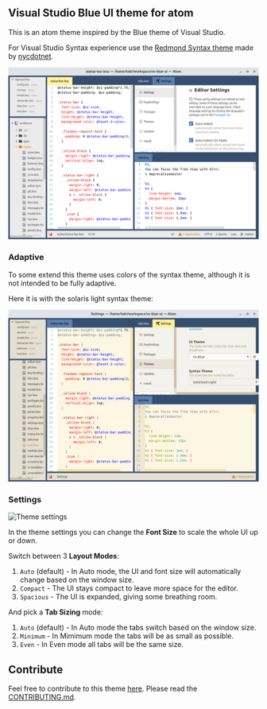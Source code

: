 ## Visual Studio Blue UI theme for atom

This is an atom theme inspired by the Blue theme of Visual Studio.

For Visual Studio Syntax experience use the [Redmond Syntax theme](https://atom.io/themes/redmond-syntax) made by [nycdotnet](https://atom.io/users/nycdotnet).

![VS-Blue-UI](/images/vs-blue-ui_redmond.png)

### Adaptive

To some extend this theme uses colors of the syntax theme, although it is not intended to be fully adaptive.

Here it is with the solaris light syntax theme:

![VS-Blue-UI with Solaris syntax theme](/images/vs-blue-ui_solaris.png)

### Settings

![Theme settings](https://cloud.githubusercontent.com/assets/378023/15923597/026ef132-2e69-11e6-84ff-056d448bdfa1.png)

In the theme settings you can change the __Font Size__ to scale the whole UI up or down.

Switch between 3 __Layout Modes__:

1. `Auto` (default) - In Auto mode, the UI and font size will automatically change based on the window size.
2. `Compact` - The UI stays compact to leave more space for the editor.
3. `Spacious` - The UI is expanded, giving some breathing room.

And pick a __Tab Sizing__ mode:

1. `Auto` (default) - In Auto mode the tabs switch based on the window size.
2. `Minimum` - In Mimimum mode the tabs will be as small as possible.
3. `Even` - In Even mode all tabs will be the same size.


## Contribute

Feel free to contribute to this theme [here](https://github.com/SrTobi/vs-blue-ui).
Please read the [CONTRIBUTING.md](/CONTRIBUTING.md).
